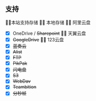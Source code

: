 ## 支持

👌🏻本站支持存储
   👌🏻 本地存储
   👌🏻 阿里云盘
  - [x] OneDrive / ~~Sharepoint~~
   👌🏻 天翼云盘
  - [x] ~~GoogleDrive~~
   👌🏻 123云盘
  - [x] ~~蓝奏云~~
  - [x] ~~Alist~~
  - [x] ~~FTP~~
  - [x] ~~PikPak~~
  - [x] ~~闪电盘~~
  - [x] ~~S3~~
  - [x] ~~WebDav~~
  - [x] ~~Teambition~~
  - [x] ~~分秒帧~~
